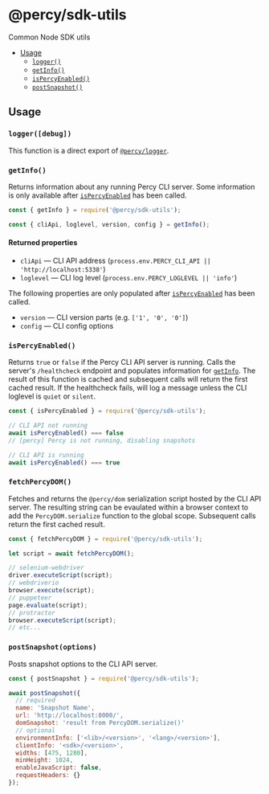 # @percy/sdk-utils

Common Node SDK utils

- [Usage](#usage)
  - [`logger()`](#loggerdebug)
  - [`getInfo()`](#getinfo)
  - [`isPercyEnabled()`](#ispercyenabled)
  - [`postSnapshot()`](#postsnapshot)

## Usage

### `logger([debug])`

This function is a direct export of [`@percy/logger`](./packages/logger).

### `getInfo()`

Returns information about any running Percy CLI server. Some information is only available after
[`isPercyEnabled`](#ispercyenabled) has been called.

``` js
const { getInfo } = require('@percy/sdk-utils');

const { cliApi, loglevel, version, config } = getInfo();
```

#### Returned properties

- `cliApi` — CLI API address (`process.env.PERCY_CLI_API || 'http://localhost:5338'`)
- `loglevel` — CLI log level  (`process.env.PERCY_LOGLEVEL || 'info'`)

The following properties are only populated after [`isPercyEnabled`](#ispercyenabled) has been
called.

- `version` — CLI version parts (e.g. `['1', '0', '0']`)
- `config` — CLI config options

### `isPercyEnabled()`

Returns `true` or `false` if the Percy CLI API server is running. Calls the server's `/healthcheck`
endpoint and populates information for [`getInfo`](#getInfo). The result of this function is cached
and subsequent calls will return the first cached result. If the healthcheck fails, will log a
message unless the CLI loglevel is `quiet` or `silent`.

``` js
const { isPercyEnabled } = require('@percy/sdk-utils');

// CLI API not running
await isPercyEnabled() === false
// [percy] Percy is not running, disabling snapshots

// CLI API is running
await isPercyEnabled() === true
```

### `fetchPercyDOM()`

Fetches and returns the `@percy/dom` serialization script hosted by the CLI API server. The
resulting string can be evaulated within a browser context to add the `PercyDOM.serialize` function
to the global scope. Subsequent calls return the first cached result.

``` js
const { fetchPercyDOM } = require('@percy/sdk-utils');

let script = await fetchPercyDOM();

// selenium-webdriver
driver.executeScript(script);
// webdriverio
browser.execute(script);
// puppeteer
page.evaluate(script);
// protractor
browser.executeScript(script);
// etc...
```

### `postSnapshot(options)`

Posts snapshot options to the CLI API server.

``` js
const { postSnapshot } = require('@percy/sdk-utils');

await postSnapshot({
  // required
  name: 'Snapshot Name',
  url: 'http://localhost:8000/',
  domSnapshot: 'result from PercyDOM.serialize()'
  // optional
  environmentInfo: ['<lib>/<version>', '<lang>/<version>'],
  clientInfo: '<sdk>/<version>',
  widths: [475, 1280],
  minHeight: 1024,
  enableJavaScript: false,
  requestHeaders: {}
});
```
